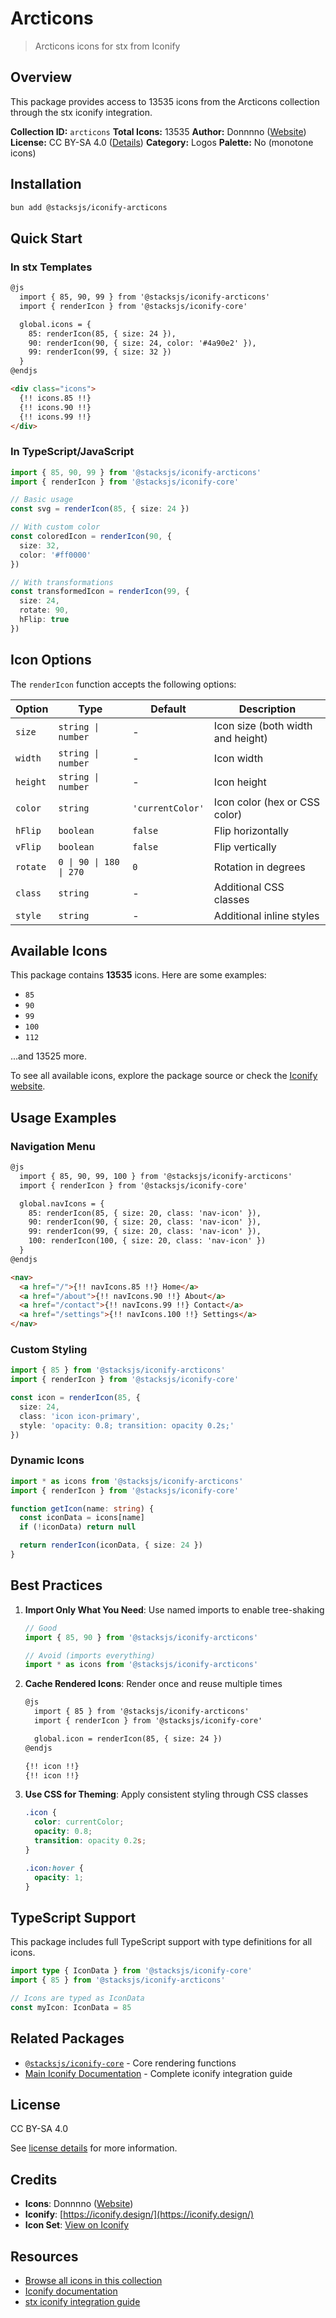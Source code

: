 # Arcticons

> Arcticons icons for stx from Iconify

## Overview

This package provides access to 13535 icons from the Arcticons collection through the stx iconify integration.

**Collection ID:** `arcticons`
**Total Icons:** 13535
**Author:** Donnnno ([Website](https://github.com/Arcticons-Team/Arcticons))
**License:** CC BY-SA 4.0 ([Details](https://creativecommons.org/licenses/by-sa/4.0/))
**Category:** Logos
**Palette:** No (monotone icons)

## Installation

```bash
bun add @stacksjs/iconify-arcticons
```

## Quick Start

### In stx Templates

```html
@js
  import { 85, 90, 99 } from '@stacksjs/iconify-arcticons'
  import { renderIcon } from '@stacksjs/iconify-core'

  global.icons = {
    85: renderIcon(85, { size: 24 }),
    90: renderIcon(90, { size: 24, color: '#4a90e2' }),
    99: renderIcon(99, { size: 32 })
  }
@endjs

<div class="icons">
  {!! icons.85 !!}
  {!! icons.90 !!}
  {!! icons.99 !!}
</div>
```

### In TypeScript/JavaScript

```typescript
import { 85, 90, 99 } from '@stacksjs/iconify-arcticons'
import { renderIcon } from '@stacksjs/iconify-core'

// Basic usage
const svg = renderIcon(85, { size: 24 })

// With custom color
const coloredIcon = renderIcon(90, {
  size: 32,
  color: '#ff0000'
})

// With transformations
const transformedIcon = renderIcon(99, {
  size: 24,
  rotate: 90,
  hFlip: true
})
```

## Icon Options

The `renderIcon` function accepts the following options:

| Option | Type | Default | Description |
|--------|------|---------|-------------|
| `size` | `string \| number` | - | Icon size (both width and height) |
| `width` | `string \| number` | - | Icon width |
| `height` | `string \| number` | - | Icon height |
| `color` | `string` | `'currentColor'` | Icon color (hex or CSS color) |
| `hFlip` | `boolean` | `false` | Flip horizontally |
| `vFlip` | `boolean` | `false` | Flip vertically |
| `rotate` | `0 \| 90 \| 180 \| 270` | `0` | Rotation in degrees |
| `class` | `string` | - | Additional CSS classes |
| `style` | `string` | - | Additional inline styles |

## Available Icons

This package contains **13535** icons. Here are some examples:

- `85`
- `90`
- `99`
- `100`
- `112`

...and 13525 more.

To see all available icons, explore the package source or check the [Iconify website](https://icon-sets.iconify.design/arcticons/).

## Usage Examples

### Navigation Menu

```html
@js
  import { 85, 90, 99, 100 } from '@stacksjs/iconify-arcticons'
  import { renderIcon } from '@stacksjs/iconify-core'

  global.navIcons = {
    85: renderIcon(85, { size: 20, class: 'nav-icon' }),
    90: renderIcon(90, { size: 20, class: 'nav-icon' }),
    99: renderIcon(99, { size: 20, class: 'nav-icon' }),
    100: renderIcon(100, { size: 20, class: 'nav-icon' })
  }
@endjs

<nav>
  <a href="/">{!! navIcons.85 !!} Home</a>
  <a href="/about">{!! navIcons.90 !!} About</a>
  <a href="/contact">{!! navIcons.99 !!} Contact</a>
  <a href="/settings">{!! navIcons.100 !!} Settings</a>
</nav>
```

### Custom Styling

```typescript
import { 85 } from '@stacksjs/iconify-arcticons'
import { renderIcon } from '@stacksjs/iconify-core'

const icon = renderIcon(85, {
  size: 24,
  class: 'icon icon-primary',
  style: 'opacity: 0.8; transition: opacity 0.2s;'
})
```

### Dynamic Icons

```typescript
import * as icons from '@stacksjs/iconify-arcticons'
import { renderIcon } from '@stacksjs/iconify-core'

function getIcon(name: string) {
  const iconData = icons[name]
  if (!iconData) return null

  return renderIcon(iconData, { size: 24 })
}
```

## Best Practices

1. **Import Only What You Need**: Use named imports to enable tree-shaking
   ```typescript
   // Good
   import { 85, 90 } from '@stacksjs/iconify-arcticons'

   // Avoid (imports everything)
   import * as icons from '@stacksjs/iconify-arcticons'
   ```

2. **Cache Rendered Icons**: Render once and reuse multiple times
   ```html
   @js
     import { 85 } from '@stacksjs/iconify-arcticons'
     import { renderIcon } from '@stacksjs/iconify-core'

     global.icon = renderIcon(85, { size: 24 })
   @endjs

   {!! icon !!}
   {!! icon !!}
   ```

3. **Use CSS for Theming**: Apply consistent styling through CSS classes
   ```css
   .icon {
     color: currentColor;
     opacity: 0.8;
     transition: opacity 0.2s;
   }

   .icon:hover {
     opacity: 1;
   }
   ```

## TypeScript Support

This package includes full TypeScript support with type definitions for all icons.

```typescript
import type { IconData } from '@stacksjs/iconify-core'
import { 85 } from '@stacksjs/iconify-arcticons'

// Icons are typed as IconData
const myIcon: IconData = 85
```

## Related Packages

- [`@stacksjs/iconify-core`](../iconify-core) - Core rendering functions
- [Main Iconify Documentation](../../docs/iconify.md) - Complete iconify integration guide

## License

CC BY-SA 4.0

See [license details](https://creativecommons.org/licenses/by-sa/4.0/) for more information.

## Credits

- **Icons**: Donnnno ([Website](https://github.com/Arcticons-Team/Arcticons))
- **Iconify**: [https://iconify.design/](https://iconify.design/)
- **Icon Set**: [View on Iconify](https://icon-sets.iconify.design/arcticons/)

## Resources

- [Browse all icons in this collection](https://icon-sets.iconify.design/arcticons/)
- [Iconify documentation](https://iconify.design/docs/)
- [stx iconify integration guide](../../docs/iconify.md)
